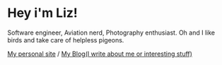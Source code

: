 # Hey i'm Liz!
Software engineer, Aviation nerd, Photography enthusiast. Oh and I like birds and take care of helpless pigeons.

[My personal site](https://liz3.cat) / [My Blog(I write about me or interesting stuff)](https://blog.liz3.cat)
